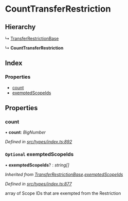 # CountTransferRestriction

## Hierarchy

↳ [TransferRestrictionBase](../classes/transferrestrictionbase.md)

↳ **CountTransferRestriction**

## Index

### Properties

* [count](counttransferrestriction.md#count)
* [exemptedScopeIds](counttransferrestriction.md#optional-exemptedscopeids)

## Properties

### count

• **count**: _BigNumber_

_Defined in_ [_src/types/index.ts:892_](https://github.com/PolymathNetwork/polymesh-sdk/blob/23062de4/src/types/index.ts#L892)

### `Optional` exemptedScopeIds

• **exemptedScopeIds**? : _string\[\]_

_Inherited from_ [_TransferRestrictionBase_](../classes/transferrestrictionbase.md)_._[_exemptedScopeIds_](../classes/transferrestrictionbase.md#optional-exemptedscopeids)

_Defined in_ [_src/types/index.ts:877_](https://github.com/PolymathNetwork/polymesh-sdk/blob/23062de4/src/types/index.ts#L877)

array of Scope IDs that are exempted from the Restriction

